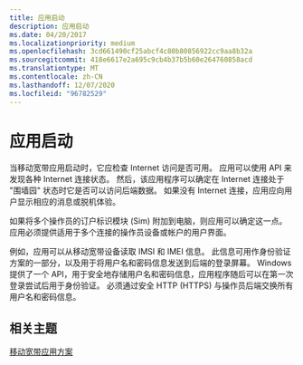 ```yaml
---
title: 应用启动
description: 应用启动
ms.date: 04/20/2017
ms.localizationpriority: medium
ms.openlocfilehash: 3cd661490cf25abcf4c80b80856922cc9aa8b32a
ms.sourcegitcommit: 418e6617e2a695c9cb4b37b5b60e264760858acd
ms.translationtype: MT
ms.contentlocale: zh-CN
ms.lasthandoff: 12/07/2020
ms.locfileid: "96782529"
---
```

# <a name="app-startup"></a>应用启动


当移动宽带应用启动时，它应检查 Internet 访问是否可用。 应用可以使用 API 来发现各种 Internet 连接状态。 然后，该应用程序可以确定在 Internet 连接处于 "围墙园" 状态时它是否可以访问后端数据。 如果没有 Internet 连接，应用应向用户显示相应的消息或脱机体验。

如果将多个操作员的订户标识模块 (Sim) 附加到电脑，则应用可以确定这一点。 应用必须提供适用于多个连接的操作员设备或帐户的用户界面。

例如，应用可以从移动宽带设备读取 IMSI 和 IMEI 信息。 此信息可用作身份验证方案的一部分，以及用于将用户名和密码信息发送到后端的登录屏幕。 Windows 提供了一个 API，用于安全地存储用户名和密码信息，应用程序随后可以在第一次登录尝试后用于身份验证。 必须通过安全 HTTP (HTTPS) 与操作员后端交换所有用户名和密码信息。

## <a name="span-idrelated_topicsspanrelated-topics"></a><span id="related_topics"></span>相关主题


[移动宽带应用方案](./account-management.md)

 

